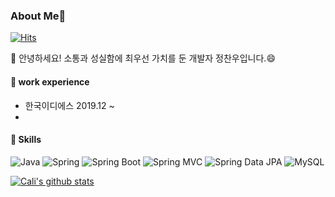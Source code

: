 ### About Me🫠

[![Hits](https://hits.seeyoufarm.com/api/count/incr/badge.svg?url=https://github.com/chanwoothecali%2Fgjbae1212%2Fhit-counter&count_bg=%233CDBDD&title_bg=%23555555&icon=github.svg&icon_color=%23E7E7E7&title=hits&edge_flat=false)](https://hits.seeyoufarm.com)

👋 안녕하세요! 소통과 성실함에 최우선 가치를 둔 개발자 정찬우입니다.😄

#### 🔭 work experience
- 한국이디에스 2019.12 ~
- 

#### 🔨 Skills
![Java](https://img.shields.io/badge/-Java-007396?logo=java&logoColor=white)
![Spring](https://img.shields.io/badge/Spring-6DB33F.svg?&flat&logo=Spring&logoColor=white)
![Spring Boot](https://img.shields.io/badge/-Spring%20Boot-6DB33F?logo=spring%20boot&logoColor=white)
![Spring MVC](https://img.shields.io/badge/-Spring%20MVC-6DB33F)
![Spring Data JPA](https://img.shields.io/badge/-Spring%20Data%20JPA-6DB33F?)
![MySQL](https://img.shields.io/badge/-MySQL-4479A1?logo=mysql&logoColor=white)



[![Cali's github stats](https://github-readme-stats.vercel.app/api?username=chanwoothecali)](https://github.com/chanwoothecali/)
